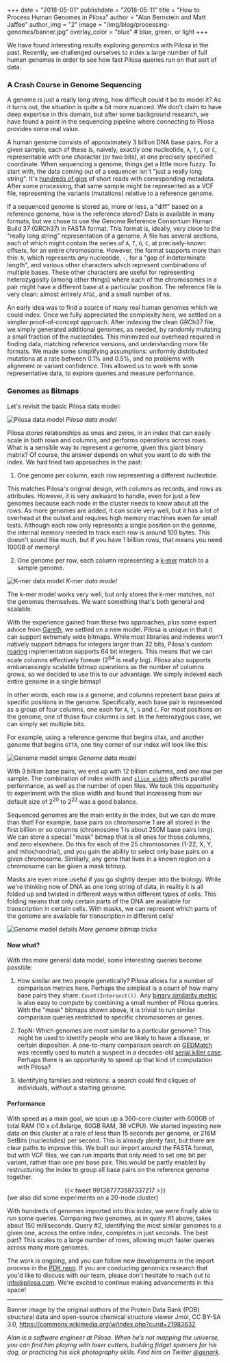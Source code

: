 +++
date = "2018-05-01"
publishdate = "2018-05-11"
title = "How to Process Human Genomes in Pilosa"
author = "Alan Bernstein and Matt Jaffee"
author_img = "2"
image = "/img/blog/processing-genomes/banner.jpg"
overlay_color = "blue" # blue, green, or light
+++

We have found interesting results exploring genomics with Pilosa in the past. Recently, we challenged ourselves to index a large number of full human genomes in order to see how fast Pilosa queries run on that sort of data.

<!--more-->

### A Crash Course in Genome Sequencing

A genome is just a really long string, how difficult could it be to model it? As it turns out, the situation is quite a bit more nuanced. We don't claim to have deep expertise in this domain, but after some background research, we have found a point in the sequencing pipeline where connecting to Pilosa provides some real value.

A human genome consists of approximately 3 billion DNA base pairs. For a given sample, each of these is, naively, exactly one nucleotide, `A`, `T`, `G` or `C`, representable with one character (or two bits), at one precisely specified coordinate. When sequencing a genome, things get a little more fuzzy. To start with, the data coming out of a sequencer isn't "just a really long string". It's [hundreds of gigs](https://medium.com/precision-medicine/how-big-is-the-human-genome-e90caa3409b0) of short reads with corresponding metadata. After some processing, that same sample might be represented as a VCF file, representing the variants (mutations) relative to a reference genome.

If a sequenced genome is stored as, more or less, a "diff" based on a reference genome, how is the reference stored? Data is available in many formats, but we chose to use the Genome Reference Consortium Human Build 37 (GRCh37) in FASTA format. This format is, ideally, very close to the "really long string" representation of a genome. A file has several sections, each of which might contain the series of `A`, `T`, `G`, `C`, at precisely-known offsets, for an entire chromosome. However, the format supports more than this: `N`, which represents *any* nucleotide, `-`, for a "gap of indeterminate length", and various other characters which represent combinations of multiple bases. These other characters are useful for representing heterozygosity (among other things) where each of the chromosomes in a pair might have a different base at a particular position.  The reference file is very clean: almost entirely `ATGC`, and a small number of `N`s.

An early idea was to find a source of many real human genomes which we could index. Once we fully appreciated the complexity here, we settled on a simpler proof-of-concept approach. After indexing the clean GRCh37 file, we simply generated additional genomes, as needed, by randomly mutating a small fraction of the nucleotides. This minimized our overhead required in finding data, matching reference versions, and understanding more file formats. We made some simplifying assumptions: uniformly distributed mutations at a rate between 0.1% and 0.5%, and no problems with alignment or variant confidence. This allowed us to work with some representative data, to explore queries and measure performance.

### Genomes as Bitmaps

Let's revisit the basic Pilosa data model:

![Pilosa data model](/img/docs/data-model.svg)
*Pilosa data model*

Pilosa stores relationships as ones and zeros, in an index that can easily scale in both rows and columns, and performs operations across rows. What is a sensible way to represent a genome, given this giant binary matrix? Of course, the answer depends on what you want to do with the index. We had tried two approaches in the past:

1) One genome per column, each row representing a different nucleotide.

 This matches Pilosa's original design, with columns as records, and rows as attributes. However, it is very awkward to handle, even for just a few genomes because each node in the cluster needs to know about all the rows. As more genomes are added, it can scale very well, but it has a lot of overhead at the outset and requires high memory machines even for small tests. Although each row only represents a single position on the genome, the internal memory needed to track each row is around 100 bytes. This doesn't sound like much, but if you have 1 billion rows, that means you need 100GB of memory!

2) One genome per row, each column representing a [k-mer](https://en.wikipedia.org/wiki/K-mer) match to a sample genome.

![K-mer data model](/img/blog/processing-genomes/kmer-model.png)
*K-mer data model*

The k-mer model works very well, but only stores the k-mer matches, not the genomes themselves. We want something that's both general and scalable.

With the experience gained from these two approaches, plus some expert advice from [Gareth](https://twitter.com/gareth862), we settled on a new model. Pilosa is unique in that it can support extremely wide bitmaps. While most libraries and indexes won't natively support bitmaps for integers larger than 32 bits, Pilosa's custom [roaring](https://roaringbitmap.org/) implementation supports 64 bit integers. This means that we can scale columns effectively forever (2<sup>64</sup> is really big). Pilosa also supports embarrassingly scalable bitmap operations as the number of columns grows, so we decided to use this to our advantage. We simply indexed each entire genome in a single bitmap!

In other words, each row is a genome, and columns represent base pairs at specific positions in the genome. Specifically, each base pair is represented as a group of four columns, one each for `A`, `T`, `G` and `C`. For most positions on the genome, one of those four columns is set. In the heterozygous case, we can simply set multiple bits.

For example, using a reference genome that begins `GTAA`, and another genome that begins `GTTA`, one tiny corner of our index will look like this:

![Genome model simple](/img/blog/processing-genomes/genome-model-simple.png)
*Genome data model*

With 3 billion base pairs, we end up with 12 billion columns, and one row per sample. The combination of index width and [`slice width`](../docs/glossary/#slicewidth) affects parallel performance, as well as the number of open files. We took this opportunity to experiment with the slice width and found that increasing from our default size of 2<sup>20</sup> to 2<sup>23</sup> was a good balance.

Sequenced genomes are the main entity in the index, but we can do more than that! For example, base pairs on chromosome 1 are all stored in the first billion or so columns (chromosome 1 is about 250M base pairs long). We can store a special "mask" bitmap that is all ones for those columns, and zero elsewhere. Do this for each of the 25 chromosomes (1-22, X, Y, and mitochondrial), and you gain the ability to select only base pairs on a given chromosome. Similarly, any gene that lives in a known region on a chromosome can be given a mask bitmap.

Masks are even more useful if you go slightly deeper into the biology. While we're thinking now of DNA as one long string of data, in reality it is all folded up and twisted in different ways within different types of cells. This folding means that only certain parts of the DNA are available for transcription in certain cells. With masks, we can represent which parts of the genome are available for transcription in different cells!

![Genome model details](/img/blog/processing-genomes/genome-model-details.png)
*More genome bitmap tricks*

#### Now what?

With this more general data model, some interesting queries become possible:

1. How similar are two people genetically? Pilosa allows for a number of comparison metrics here. Perhaps the simplest is a count of how many base pairs they share: `Count(Intersect())`. Any [binary similarity metric](http://www.iiisci.org/journal/CV$/sci/pdfs/GS315JG.pdf) is also easy to compute by combining a small number of Pilosa queries. With the "mask" bitmaps shown above, it is trivial to run similar comparison queries restricted to specific chromosomes or genes.

2. TopN: Which genomes are most similar to a particular genome? This might be used to identify people who are likely to have a disease, or certain disposition. A one-to-many comparison search on [GEDMatch](https://www.gedmatch.com) was recently used to match a suspect in a decades-old [serial killer case](https://www.washingtonpost.com/local/public-safety/to-find-alleged-golden-state-killer-investigators-first-found-his-great-great-great-grandparents/2018/04/30/3c865fe7-dfcc-4a0e-b6b2-0bec548d501f_story.html?utm_term=.87045d490fd3). Perhaps there is an opportunity to speed up that kind of computation with Pilosa?

3. Identifying families and relations: a search could find cliques of individuals, *without* a starting genome.

#### Performance

With speed as a main goal, we spun up a 360-core cluster with 600GB of total RAM (10 x c4.8xlarge, 60GB RAM, 36 vCPU). We started ingesting new data on this cluster at a rate of less than 15 seconds per genome, or 216M SetBits (nucleotides) per second. This is already plenty fast, but there are clear paths to improve this. We built our import around the FASTA format, but with VCF files, we can run imports that only need to set one bit per variant, rather than one per base pair. This would be partly enabled by restructuring the index to group all base pairs on the reference genome together.

<center>
{{< tweet 991387773587337217 >}}
</center>
(we also did some experiments on a 20-node cluster)


With hundreds of genomes imported into this index, we were finally able to run some queries. Comparing two genomes, as in query #1 above, takes about 150 milliseconds. Query #2, identifying the most similar genomes to a given one, across the entire index, completes in just seconds. The best part? This scales to a large number of rows, allowing much faster queries across many more genomes.

The work is ongoing, and you can follow new developments in the import process in the [PDK repo](https://github.com/pilosa/pdk/tree/genome/usecase/genome). If you are conducting genomics research that you'd like to discuss with our team, please don't hesitate to reach out to [info@pilosa.com](mailto:info@pilosa.com). We're excited to continue making advancements in this space!

----

Banner image by the original authors of the Protein Data Bank (PDB) structural data and open-source chemical structure viewer Jmol, CC BY-SA 3.0, https://commons.wikimedia.org/w/index.php?curid=21983632

_Alan is a software engineer at Pilosa. When he’s not mapping the universe, you can find him playing with laser cutters, building fidget spinners for his dog, or practicing his sick photography skills. Find him on Twitter [@gsnark](https://twitter.com/gsnark)._
